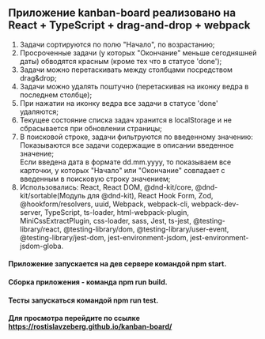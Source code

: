 ## Приложение kanban-board реализовано на React + TypeScript + drag-and-drop + webpack
1. Задачи сортируются по полю "Начало", по возрастанию;
2. Просроченные задачи (у которых "Окончание" меньше сегодняшней даты) обводятся красным (кроме тех что в статусе 'done');
3. Задачи можно перетаскивать между столбцами посредством drag&drop;
4. Задачи можно удалять поштучно (перетаскивая на иконку ведра в последнем столбце);
5. При нажатии на иконку ведра все задачи в статусе 'done' удаляются;
6. Текущее состояние списка задач хранится в localStorage и не сбрасывается при обновлении страницы;
7. В поисковой строке, задачи фильтруются по введенному значению:
<br/> Показываются все задачи содержащие в описании введенное значение;
<br/> Если введена дата в формате dd.mm.yyyy, то показываем все карточки, у которых "Начало" или "Окончание" совпадает с введенным в поисковую строку значением;
8. Использовались: React, React DOM, @dnd-kit/core, @dnd-kit/sortable(Модуль для @dnd-kit), React Hook Form, Zod, @hookform/resolvers, uuid, Webpack, webpack-cli, webpack-dev-server, TypeScript, ts-loader, html-webpack-plugin, MiniCssExtractPlugin, css-loader, sass, Jest, ts-jest, @testing-library/react, @testing-library/dom, @testing-library/user-event, @testing-library/jest-dom, jest-environment-jsdom, jest-environment-jsdom-globa.

#### Приложение запускается на дев сервере командой npm start.
#### Сборка приложения - команда npm run build.
#### Тесты запускаться командой npm run test.
#### Для просмотра перейдите по ссылке https://rostislavzeberg.github.io/kanban-board/
